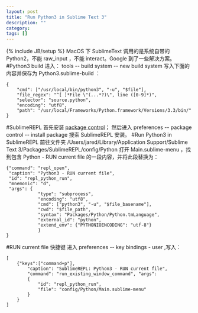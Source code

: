 ```yaml
---
layout: post
title: "Run Python3 in Sublime Text 3"
description: ""
category: 
tags: []
---
```

{% include JB/setup %}
MacOS 下 SublimeText 调用的是系统自带的 Python2，不能 raw_input ，不能 interact。Google 到了一些解决方案。
#Python3 build
进入：
tools -- build system -- new build system
写入下面的内容并保存为 Python3.sublime-build ：
```
{
    "cmd": ["/usr/local/bin/python3", "-u", "$file"],
    "file_regex": "^[ ]*File \"(...*?)\", line ([0-9]*)",
    "selector": "source.python",
    "encoding": "utf8",
    "path": "/usr/local/Frameworks/Python.framework/Versions/3.3/bin/"
}
```
#SublimeREPL
首先安装 [package control](https://sublime.wbond.net/installation#st3)；
然后进入 
preferences -- package control -- install package 
搜索 SublimeREPL 安装。
#Run Python3 in SublimeREPL
前往文件夹 
/Users/jared/Library/Application Support/Sublime Text 3/Packages/SublimeREPL/config/Python
打开 Main.sublime-menu ，找到包含 Python - RUN current file 的一段内容，并将此段替换为：
```
{"command": "repl_open",
 "caption": "Python3 - RUN current file",
 "id": "repl_python_run",
 "mnemonic": "d",
 "args": {
            "type": "subprocess",
            "encoding": "utf8",
            "cmd": ["python3", "-u", "$file_basename"],
            "cwd": "$file_path",
            "syntax": "Packages/Python/Python.tmLanguage",
            "external_id": "python",
            "extend_env": {"PYTHONIOENCODING": "utf-8"}
            }
}
```
#RUN current file 快捷键
进入 preferences -- key bindings - user ,写入：
```
[ 
    {"keys":["command+p"],
        "caption": "SublimeREPL: Python3 - RUN current file",
        "command": "run_existing_window_command", "args":
        {
            "id": "repl_python_run",
            "file": "config/Python/Main.sublime-menu"
        }
    }
]
```

